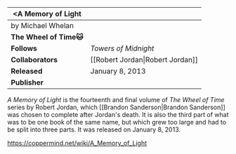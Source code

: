 | **<A Memory of Light**   |                                  |
| ------------------------ | -------------------------------- |
| by  Michael Whelan       |                                  |
| **The Wheel of Time🐱︎** |                                  |
| **Follows**              | *Towers of Midnight*             |
| **Collaborators**        | [[Robert Jordan\|Robert Jordan]] |
| **Released**             | January 8, 2013                  |
| **Publisher**            |                                  |

*A Memory of Light* is the fourteenth and final volume of *The Wheel of Time* series by Robert Jordan, which [[Brandon Sanderson\|Brandon Sanderson]] was chosen to complete after Jordan's death. It is also the third part of what was to be one book of the same name, but which grew too large and had to be split into three parts. It was released on January 8, 2013.



https://coppermind.net/wiki/A_Memory_of_Light
